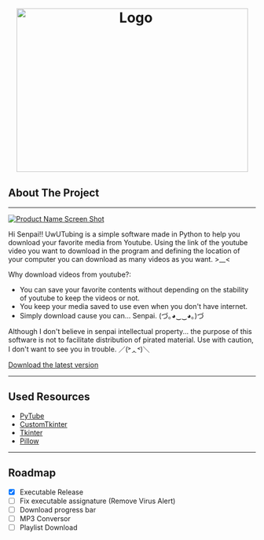 <h1 align="center">
    <img src="https://imgur.com/rAUtjmM.png" alt="Logo" width="471" height="333">
</h1>

## About The Project
---
[![Product Name Screen Shot][product-screenshot]](https://example.com)

Hi Senpai!! UwUTubing is a simple software made in Python to help you download your favorite media from Youtube. Using the link of the youtube video you want to download in the program and defining the location of your computer you can download as many videos as you want. >__<

Why download videos from youtube?:
* You can save your favorite contents without depending on the stability of youtube to keep the videos or not.
* You keep your media saved to use even when you don't have internet.
* Simply download cause you can... Senpai. (づ｡◕‿‿◕｡)づ

Although I don't believe in senpai intellectual property... the purpose of this software is not to facilitate distribution of pirated material. Use with caution, I don't want to see you in trouble. ／(˃ᆺ˂)＼

[Download the latest version](https://github.com/neobit/UwUTubing/releases)

---

## Used Resources

* [PyTube](https://pypi.org/project/pytube/)
* [CustomTkinter](https://www.webpagefx.com/tools/emoji-cheat-sheet)
* [Tkinter](https://docs.python.org/3/library/tkinter.html)
* [Pillow](https://pypi.org/project/Pillow/)

---
 
## Roadmap

- [x] Executable Release
- [ ] Fix executable assignature (Remove Virus Alert)
- [ ] Download progress bar
- [ ] MP3 Conversor
- [ ] Playlist Download

<!-- MARKDOWN LINKS & IMAGES -->
<!-- https://www.markdownguide.org/basic-syntax/#reference-style-links -->

[product-screenshot]: https://imgur.com/eOl4Rxk.png